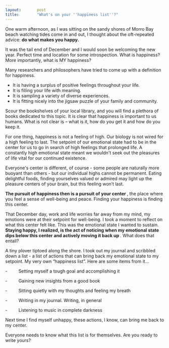 ```yaml
---
layout:       post
title:        "What's on your ''happiness list''?"
---
```

<p>
  One warm afternoon, as I was sitting on the sandy shores of Morro Bay
  beach watching tides come in and out, I thought about the oft-repeated
  advice: <strong>do what makes you happy. </strong>
</p>
<p>
  It was the tail end of December and I would soon be welcoming the new
  year. Perfect time and location for some introspection. What is
  happiness? More importantly, what is MY happiness?
</p>
<p>
  Many researchers and philosophers have tried to come up with a
  definition for happiness.
</p>
<ul>
  <li>
    It is having a surplus of positive feelings throughout your life.
  </li>
  <li>It is filling your life with meaning.</li>
  <li>It is sampling a variety of diverse experiences.</li>
  <li>
    It is fitting nicely into the jigsaw puzzle of your family and
    community.
  </li>
</ul>
<p>
  Scour the bookshelves of your local library, and you will find a
  plethora of books dedicated to this topic. It is clear that happiness
  is important to us humans. What is not clear is – what is it, how do
  you get it and how do you keep it.
</p>
<p>
  For one thing, happiness is not a feeling of high. Our biology is not
  wired for a high feeling to last. The setpoint of our emotional state
  had to be in the center for us to go in search of high feelings that
  prolonged life. A constantly high emotional state meant we wouldn't
  seek out the pleasures of life vital for our continued existence.
</p>
<p>
  Everyone's center is different, of course - some people are naturally
  more buoyant than others - but our individual highs cannot be
  permanent. Eating delightful foods, finding yourselves valued or
  admired may light up the pleasure centers of your brain, but this
  feeling won’t last.
</p>
<p>
  <strong>
    The pursuit of happiness then is a pursuit of your center
  </strong>
  , the place where you feel a sense of well-being and peace. Finding
  your happiness is finding this center.
</p>
<p>
  That December day, work and life worries far away from my mind, my
  emotions were at their setpoint for well-being. I took a moment to
  reflect on what this center felt like. This was the emotional state I
  wanted to sustain.
  <strong>
    Staying happy, I realized, is the act of noticing when my emotional
    state dips below this center and actively moving it back up
  </strong>
  . What does that entail?
</p>
<p>
  A tiny plover tiptoed along the shore. I took out my journal and
  scribbled down a list - a list of actions that can bring back my
  emotional state to my setpoint. My very own “happiness list”. Here are
  some items from it…
</p>
<p>
  -&nbsp;&nbsp;&nbsp;&nbsp;&nbsp;&nbsp;&nbsp;&nbsp;&nbsp;Setting myself
  a tough goal and accomplishing it
</p>
<p>
  -&nbsp;&nbsp;&nbsp;&nbsp;&nbsp;&nbsp;&nbsp;&nbsp;&nbsp;Gaining new
  insights from a good book
</p>
<p>
  -&nbsp;&nbsp;&nbsp;&nbsp;&nbsp;&nbsp;&nbsp;&nbsp;&nbsp;Sitting quietly
  with my thoughts and feeling my breath
</p>
<p>
  -&nbsp;&nbsp;&nbsp;&nbsp;&nbsp;&nbsp;&nbsp;&nbsp;&nbsp;Writing in my
  journal. Writing, in general
</p>
<p>
  -&nbsp;&nbsp;&nbsp;&nbsp;&nbsp;&nbsp;&nbsp;&nbsp;&nbsp;Listening to
  music in complete darkness
</p>
<p>
  Next time I find myself unhappy, these actions, I know, can bring me
  back to my center.
</p>
<p>
  Everyone needs to know what this list is for themselves. Are you ready
  to write yours?
</p>